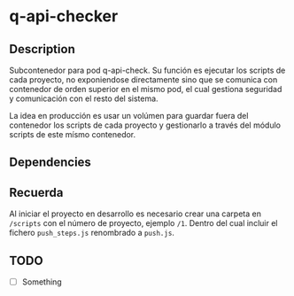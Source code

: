 # q-api-checker

## Description

Subcontenedor para pod q-api-check. Su función es ejecutar los scripts de cada proyecto, no exponiendose directamente sino que se comunica con contenedor de orden superior en el mismo pod, el cual gestiona seguridad y comunicación con el resto del sistema.

La idea en producción es usar un volúmen para guardar fuera del contenedor los scripts de cada proyecto y gestionarlo a través del módulo scripts de este mísmo contenedor.

## Dependencies

## Recuerda

Al iniciar el proyecto en desarrollo es necesario crear una carpeta en `/scripts` con el número de proyecto, ejemplo `/1`. Dentro del cual incluir el fichero `push_steps.js` renombrado a `push.js`.

## TODO

- [ ] Something
